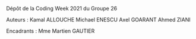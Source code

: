 Dépôt de la Coding Week 2021 du Groupe 26


Auteurs :
Kamal ALLOUCHE
Michael ENESCU
Axel GOARANT
Ahmed ZIANI


Encadrants :
Mme Martien GAUTIER
